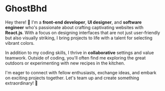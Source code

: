 # GhostBhd
Hey there! 👋 I'm a **front-end developer**, **UI designer**, and **software engineer** who's passionate about crafting captivating websites with **React.js**. With a focus on designing interfaces that are not just user-friendly but also visually striking, I bring projects to life with a talent for selecting vibrant colors.

In addition to my coding skills, I thrive in **collaborative** settings and value teamwork. Outside of coding, you'll often find me exploring the great outdoors or experimenting with new recipes in the kitchen.

I'm eager to connect with fellow enthusiasts, exchange ideas, and embark on exciting projects together. Let's team up and create something extraordinary! 🚀

<!--
**ghostbhd/ghostbhd** is a ✨ _special_ ✨ repository because its `README.md` (this file) appears on your GitHub profile.

Here are some ideas to get you started:

- 🔭 I’m currently working on ...
- 🌱 I’m currently learning ...
- 👯 I’m looking to collaborate on ...
- 🤔 I’m looking for help with ...
- 💬 Ask me about ...
- 📫 How to reach me: ...
- 😄 Pronouns: ...
- ⚡ Fun fact: ...
-->
